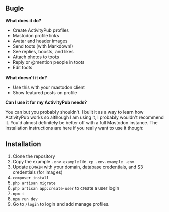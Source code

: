 ## Bugle

**What does it do?**

- Create ActivityPub profiles
- Mastodon profile links
- Avatar and header images
- Send toots (with Markdown!)
- See replies, boosts, and likes
- Attach photos to toots
- Reply or @mention people in toots
- Edit toots

**What doesn't it do?**

- Use this with your mastodon client
- Show featured posts on profile

**Can I use it for my ActivityPub needs?**

You can but you probably shouldn't. I built it as a way to learn how ActivityPub works so although I am using it, I probably wouldn't recommend it. You'd almost definitely be better off with a full Mastodon instance. The installation instructions are here if you really want to use it though:

## Installation

1. Clone the repository
2. Copy the example `.env.example` file. `cp .env.example .env`
3. Update `DOMAIN` with your domain, database credentials, and S3 credentials (for images)
4. `composer install`
5. `php artisan migrate`
6. `php artisan app:create-user` to create a user login
7. `npm i`
8. `npm run dev`
9. Go to `/login` to login and add manage profiles.

